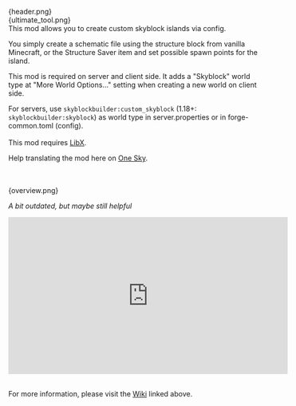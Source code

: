 {header.png}
<br>
{ultimate_tool.png}
<br>
This mod allows you to create custom skyblock islands via config.

You simply create a schematic file using the structure block from vanilla Minecraft, or the Structure Saver item and 
set possible spawn points for the island.

This mod is required on server and client side. It adds a "Skyblock" world type at "More World Options..." setting when 
creating a new world on client side.

For servers, use `skyblockbuilder:custom_skyblock` (1.18+: `skyblockbuilder:skyblock`) as world type in 
server.properties or in forge-common.toml (config).
<br><br>
This mod requires [LibX]({mod_hoster}libx).

Help translating the mod here on [One Sky](https://oss5m9q.oneskyapp.com/admin/project/dashboard/project/177200).

<br><br>
{overview.png}

*A bit outdated, but maybe still helpful*
<iframe width="560" height="315" src="https://www.youtube.com/embed/qgHPWSPUato" title="YouTube video player" frameborder="0" allow="accelerometer; autoplay; clipboard-write; encrypted-media; gyroscope; picture-in-picture; web-share" allowfullscreen></iframe>
<br><br>

For more information, please visit the [Wiki](https://melanx.github.io/SkyblockBuilder/) linked above.
